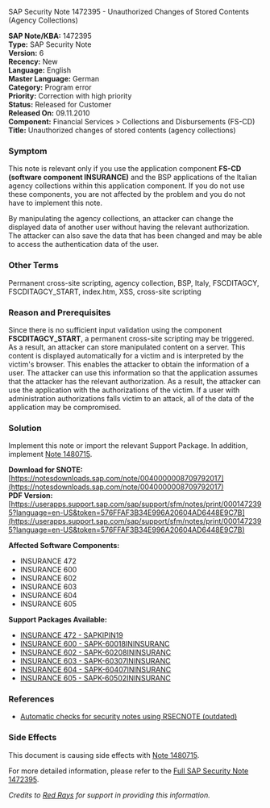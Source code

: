 SAP Security Note 1472395 - Unauthorized Changes of Stored Contents (Agency Collections)

**SAP Note/KBA:** 1472395  
**Type:** SAP Security Note  
**Version:** 6  
**Recency:** New  
**Language:** English  
**Master Language:** German  
**Category:** Program error  
**Priority:** Correction with high priority  
**Status:** Released for Customer  
**Released On:** 09.11.2010  
**Component:** Financial Services > Collections and Disbursements (FS-CD)  
**Title:** Unauthorized changes of stored contents (agency collections)

### Symptom
This note is relevant only if you use the application component **FS-CD (software component INSURANCE)** and the BSP applications of the Italian agency collections within this application component. If you do not use these components, you are not affected by the problem and you do not have to implement this note.

By manipulating the agency collections, an attacker can change the displayed data of another user without having the relevant authorization. The attacker can also save the data that has been changed and may be able to access the authentication data of the user.

### Other Terms
Permanent cross-site scripting, agency collection, BSP, Italy, FSCDITAGCY, FSCDITAGCY_START, index.htm, XSS, cross-site scripting

### Reason and Prerequisites
Since there is no sufficient input validation using the component **FSCDITAGCY_START**, a permanent cross-site scripting may be triggered. As a result, an attacker can store manipulated content on a server. This content is displayed automatically for a victim and is interpreted by the victim's browser. This enables the attacker to obtain the information of a user. The attacker can use this information so that the application assumes that the attacker has the relevant authorization. As a result, the attacker can use the application with the authorizations of the victim. If a user with administration authorizations falls victim to an attack, all of the data of the application may be compromised.

### Solution
Implement this note or import the relevant Support Package. In addition, implement [Note 1480715](https://me.sap.com/notes/0001480715).

**Download for SNOTE:** [https://notesdownloads.sap.com/note/0040000008709792017](https://notesdownloads.sap.com/note/0040000008709792017)  
**PDF Version:** [https://userapps.support.sap.com/sap/support/sfm/notes/print/0001472395?language=en-US&token=576FFAF3B34E996A20604AD6448E9C7B](https://userapps.support.sap.com/sap/support/sfm/notes/print/0001472395?language=en-US&token=576FFAF3B34E996A20604AD6448E9C7B)

**Affected Software Components:**
- INSURANCE 472
- INSURANCE 600
- INSURANCE 602
- INSURANCE 603
- INSURANCE 604
- INSURANCE 605

**Support Packages Available:**
- [INSURANCE 472 - SAPKIPIN19](https://me.sap.com/supportpackage/SAPKIPIN19)
- [INSURANCE 600 - SAPK-60018ININSURANC](https://me.sap.com/supportpackage/SAPK-60018ININSURANC)
- [INSURANCE 602 - SAPK-60208ININSURANC](https://me.sap.com/supportpackage/SAPK-60208ININSURANC)
- [INSURANCE 603 - SAPK-60307ININSURANC](https://me.sap.com/supportpackage/SAPK-60307ININSURANC)
- [INSURANCE 604 - SAPK-60407ININSURANC](https://me.sap.com/supportpackage/SAPK-60407ININSURANC)
- [INSURANCE 605 - SAPK-60502ININSURANC](https://me.sap.com/supportpackage/SAPK-60502ININSURANC)

### References
- [Automatic checks for security notes using RSECNOTE (outdated)](https://me.sap.com/notes/888889)

### Side Effects
This document is causing side effects with [Note 1480715](https://me.sap.com/notes/0001480715).

For more detailed information, please refer to the [Full SAP Security Note 1472395](https://me.sap.com/notes/0001472395).

*Credits to [Red Rays](https://redrays.io) for support in providing this information.*